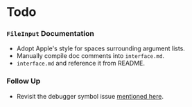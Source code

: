 Todo
====

### `FileInput` Documentation
- Adopt Apple's style for spaces surrounding argument lists.
- Manually compile doc comments into `interface.md`.
- `interface.md` and reference it from README.

### Follow Up
- Revisit the debugger symbol issue [mentioned here](https://devforums.apple.com/message/1023288#1023288).
